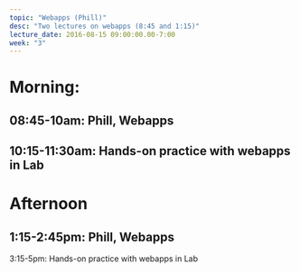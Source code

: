 ```yaml
---
topic: "Webapps (Phill)"
desc: "Two lectures on webapps (8:45 and 1:15)"
lecture_date: 2016-08-15 09:00:00.00-7:00
week: "3"
---
```



# Morning:

## 08:45-10am: Phill, Webapps

## 10:15-11:30am: Hands-on practice with webapps in Lab

# Afternoon

## 1:15-2:45pm: Phill, Webapps

3:15-5pm: Hands-on practice with webapps in Lab
